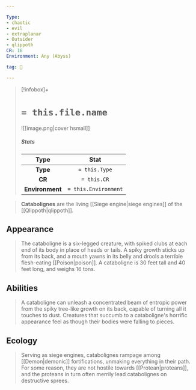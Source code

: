 ```yaml
---

Type:
- chaotic
- evil
- extraplanar
- Outsider
- qlippoth
CR: 16
Environment: Any (Abyss)

tag: 👹

---
```


> [!infobox]+
> #  `= this.file.name`
> ![[image.png|cover hsmall]]
> ##### Stats
> Type | Stat |
> :---:|:---:|
> **Type** | `= this.Type` |
> **CR** | `= this.CR` |
> **Environment** | `= this.Environment` |



> **Catabolignes** are the living [[Siege engine|siege engines]] of the [[Qlippoth|qlippoth]].



## Appearance

> The cataboligne is a six-legged creature, with spiked clubs at each end of its body in place of heads or tails. A spiky growth sticks up from its back, and a mouth yawns in its belly and drools a terrible flesh-eating [[Poison|poison]]. A cataboligne is 30 feet tall and 40 feet long, and weighs 16 tons.


## Abilities

> A cataboligne can unleash a concentrated beam of entropic power from the spiky tree-like growth on its back, capable of turning all it touches to dust. Creatures that succumb to a cataboligne's horrific appearance feel as though their bodies were falling to pieces.


## Ecology

> Serving as siege engines, catabolignes rampage among [[Demon|demonic]] fortifications, unmaking everything in their path. For some reason, they are not hostile towards [[Protean|proteans]], and the proteans in turn often merrily lead catabolignes on destructive sprees.








